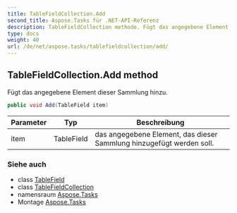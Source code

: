 ```yaml
---
title: TableFieldCollection.Add
second_title: Aspose.Tasks für .NET-API-Referenz
description: TableFieldCollection methode. Fügt das angegebene Element dieser Sammlung hinzu.
type: docs
weight: 40
url: /de/net/aspose.tasks/tablefieldcollection/add/
---
```

## TableFieldCollection.Add method

Fügt das angegebene Element dieser Sammlung hinzu.

```csharp
public void Add(TableField item)
```

| Parameter | Typ | Beschreibung |
| --- | --- | --- |
| item | TableField | das angegebene Element, das dieser Sammlung hinzugefügt werden soll. |

### Siehe auch

* class [TableField](../../tablefield/)
* class [TableFieldCollection](../)
* namensraum [Aspose.Tasks](../../tablefieldcollection/)
* Montage [Aspose.Tasks](../../../)


